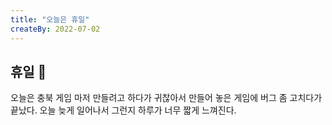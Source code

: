 ```yaml
---
title: "오늘은 휴일"
createBy: 2022-07-02
---
```



## 휴일 🎪
오늘은 충북 게임 마저 만들려고 하다가 귀찮아서 만들어 놓은 게임에 버그 좀 고치다가 끝났다. 오늘 늦게 일어나서 그런지 하루가 너무 짧게 느껴진다.